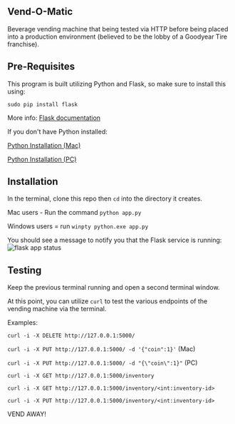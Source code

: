 ## Vend-O-Matic
Beverage vending machine that being tested via HTTP before being placed into a production environment (believed to be the lobby of a Goodyear Tire franchise).

## Pre-Requisites
This program is built utilizing Python and Flask, so make sure to install this using:

```sudo pip install flask```

More info: [Flask documentation](https://palletsprojects.com/p/flask/)

If you don't have Python installed:

[Python Installation (Mac)](https://docs.python.org/3/using/mac.html)

[Python Installation (PC)](https://docs.python.org/3/using/windows.html)

## Installation
In the terminal, clone this repo then `cd` into the directory it creates.

Mac users - Run the command `python app.py`

Windows users = run `winpty python.exe app.py`

You should see a message to notify you that the Flask service is running:
![flask app status](./flask_app.png)

## Testing
Keep the previous terminal running and open a second terminal window.

At this point, you can utilize `curl` to test the various endpoints of the vending machine via the terminal.

Examples:

`curl -i -X DELETE http://127.0.0.1:5000/`

`curl -i -X PUT http://127.0.0.1:5000/ -d '{"coin":1}'` (Mac)

`curl -i -X PUT http://127.0.0.1:5000/ -d "{\"coin\":1}"` (PC)

`curl -i -X GET http://127.0.0.1:5000/inventory`

`curl -i -X GET http://127.0.0.1:5000/inventory/<int:inventory-id>`

`curl -i -X PUT http://127.0.0.1:5000/inventory/<int:inventory-id>`

VEND AWAY!

